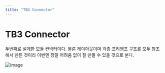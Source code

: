 ```yaml
---
title: "TB3 Connector"
---
```

# TB3 Connector

두번째로 설계한 모듈 컨넥터이다. 물론 레이아웃이며 각종 프리앰프 구조를 모두 참조해서 만든 것이라 이번엔 정말 어려움 없이 잘 만들 수 있을 것으로 본다.

![image](9fdddeab8a8c1308786b5e307fc76362.jpg)


